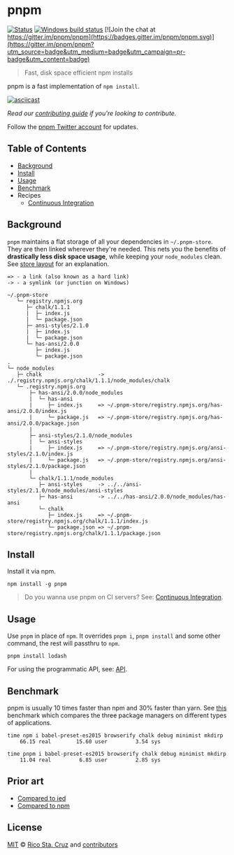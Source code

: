 # pnpm

[![Status](https://travis-ci.org/pnpm/pnpm.svg?branch=master)](https://travis-ci.org/pnpm/pnpm "See test builds")
[![Windows build status](https://ci.appveyor.com/api/projects/status/f7437jbcml04x750/branch/master?svg=true)](https://ci.appveyor.com/project/zkochan/pnpm-17nv8/branch/master)
[![Join the chat at https://gitter.im/pnpm/pnpm](https://badges.gitter.im/pnpm/pnpm.svg)](https://gitter.im/pnpm/pnpm?utm_source=badge&utm_medium=badge&utm_campaign=pr-badge&utm_content=badge)

> Fast, disk space efficient npm installs

pnpm is a fast implementation of `npm install`.

[![asciicast](http://i.imgur.com/6GLLHaV.gif)](https://asciinema.org/a/99357)

*Read our [contributing guide](CONTRIBUTING.md) if you're looking to contribute.*

Follow the [pnpm Twitter account](https://twitter.com/pnpmjs) for updates.

## Table of Contents

* [Background](#background)
* [Install](#install)
* [Usage](#usage)
* [Benchmark](#benchmark)
* Recipes
  * [Continuous Integration](docs/recipes/continuous-integration.md)

## Background

`pnpm` maintains a flat storage of all your dependencies in `~/.pnpm-store`. They are then linked wherever they're needed.
This nets you the benefits of **drastically less disk space usage**, while keeping your `node_modules` clean.
See [store layout](docs/store-layout.md) for an explanation.

```
=> - a link (also known as a hard link)
-> - a symlink (or junction on Windows)

~/.pnpm-store
   └─ registry.npmjs.org
      ├─ chalk/1.1.1
      |  ├─ index.js
      |  └─ package.json
      ├─ ansi-styles/2.1.0
      |  ├─ index.js
      |  └─ package.json
      └─ has-ansi/2.0.0
         ├─ index.js
         └─ package.json
.
└─ node_modules
   ├─ chalk                  -> ./.registry.npmjs.org/chalk/1.1.1/node_modules/chalk
   └─ .registry.npmjs.org
       ├─ has-ansi/2.0.0/node_modules
       |  └─ has-ansi
       |     ├─ index.js     => ~/.pnpm-store/registry.npmjs.org/has-ansi/2.0.0/index.js
       |     └─ package.js   => ~/.pnpm-store/registry.npmjs.org/has-ansi/2.0.0/package.json
       |
       ├─ ansi-styles/2.1.0/node_modules
       |  └─ ansi-styles
       |     ├─ index.js     => ~/.pnpm-store/registry.npmjs.org/ansi-styles/2.1.0/index.js
       |     └─ package.js   => ~/.pnpm-store/registry.npmjs.org/ansi-styles/2.1.0/package.json
       |
       └─ chalk/1.1.1/node_modules
          ├─ ansi-styles     -> ../../ansi-styles/2.1.0/node_modules/ansi-styles
          ├─ has-ansi        -> ../../has-ansi/2.0.0/node_modules/has-ansi
          └─ chalk
             ├─ index.js     => ~/.pnpm-store/registry.npmjs.org/chalk/1.1.1/index.js
             └─ package.json => ~/.pnpm-store/registry.npmjs.org/chalk/1.1.1/package.json
```

## Install

Install it via npm.

```
npm install -g pnpm
```

> Do you wanna use pnpm on CI servers? See: [Continuous Integration](docs/recipes/continuous-integration.md).

## Usage

Use `pnpm` in place of `npm`. It overrides `pnpm i`, `pnpm install` and some other command, the rest will passthru to `npm`.

```
pnpm install lodash
```

For using the programmatic API, see: [API](docs/api.md).

## Benchmark

pnpm is usually 10 times faster than npm and 30% faster than yarn. See [this](https://github.com/zkochan/node-package-manager-benchmark)
benchmark which compares the three package managers on different types of applications.

```
time npm i babel-preset-es2015 browserify chalk debug minimist mkdirp
    66.15 real        15.60 user         3.54 sys
```

```
time pnpm i babel-preset-es2015 browserify chalk debug minimist mkdirp
    11.04 real         6.85 user         2.85 sys
```

## Prior art

* [Compared to ied](docs/vs-ied.md)
* [Compared to npm](docs/vs-npm.md)

## License

[MIT](https://github.com/pnpm/pnpm/blob/master/LICENSE) © [Rico Sta. Cruz](http://ricostacruz.com) and [contributors]

[contributors]: http://github.com/pnpm/pnpm/contributors
